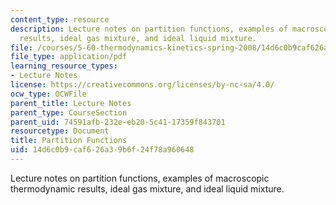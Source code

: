 ```yaml
---
content_type: resource
description: Lecture notes on partition functions, examples of macroscopic thermodynamic
  results, ideal gas mixture, and ideal liquid mixture.
file: /courses/5-60-thermodynamics-kinetics-spring-2008/14d6c0b9caf626a39b6f24f78a960648_lec_25.pdf
file_type: application/pdf
learning_resource_types:
- Lecture Notes
license: https://creativecommons.org/licenses/by-nc-sa/4.0/
ocw_type: OCWFile
parent_title: Lecture Notes
parent_type: CourseSection
parent_uid: 74591afb-232e-eb20-5c41-17359f843701
resourcetype: Document
title: Partition Functions
uid: 14d6c0b9-caf6-26a3-9b6f-24f78a960648
---
```

Lecture notes on partition functions, examples of macroscopic thermodynamic results, ideal gas mixture, and ideal liquid mixture.